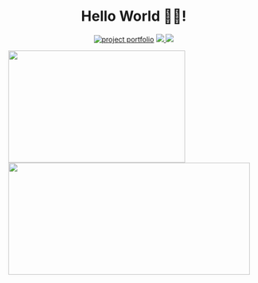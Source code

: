# <h1 align="center" dir="auto">Hello World 🙋‍♂️! </h1>


<p align="center">
    <a href="https://cesargz.com">
        <img alt="project portfolio" title="My Project Portfolio" 
        src="https://custom-icon-badges.demolab.com/badge/cesar--gz-Project%20Portfolio-lightblue?style=for-the-badge"
        /></a>
    <a href="https://www.linkedin.com/in/cesargz/" rel="nofollow"> <img src="https://img.shields.io/badge/LinkedIn-0077B5?style=for-the-badge&logo=linkedin&logoColor=white"> 
    </a>
        <a href="mailto:dev.cesargz@gmail.com">
        <img src="https://img.shields.io/badge/Gmail-D14836?style=for-the-badge&logo=gmail&logoColor=white" style="max-width: 100%;">
    </a>

</p>

<a><img width="355" height="225" src="https://github-readme-stats.vercel.app/api/top-langs/?username=cesar-gz&theme=algolia&layout=compact"></a>
<a><img width="485" height="225" src="https://github-readme-stats-sigma-five.vercel.app/api?username=cesar-gz&theme=algolia&show_icons=true&include_all_commits=true&hide=stars" border-radius="40px" max-width="100%"> </a>
